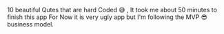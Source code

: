 10 beautiful Qutes that are hard Coded 😅 , It took me about 50 minutes to finish this app
For Now it is very ugly app but I'm following the MVP 😎 business model.
